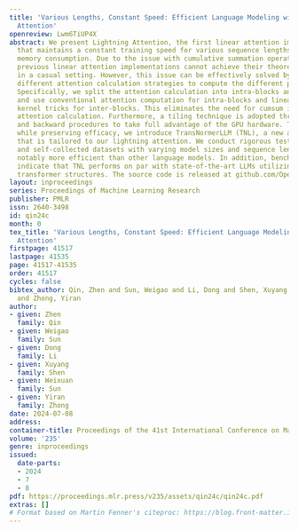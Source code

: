 ```yaml
---
title: 'Various Lengths, Constant Speed: Efficient Language Modeling with Lightning
  Attention'
openreview: Lwm6TiUP4X
abstract: We present Lightning Attention, the first linear attention implementation
  that maintains a constant training speed for various sequence lengths under fixed
  memory consumption. Due to the issue with cumulative summation operations (cumsum),
  previous linear attention implementations cannot achieve their theoretical advantage
  in a casual setting. However, this issue can be effectively solved by utilizing
  different attention calculation strategies to compute the different parts of attention.
  Specifically, we split the attention calculation into intra-blocks and inter-blocks
  and use conventional attention computation for intra-blocks and linear attention
  kernel tricks for inter-blocks. This eliminates the need for cumsum in the linear
  attention calculation. Furthermore, a tiling technique is adopted through both forward
  and backward procedures to take full advantage of the GPU hardware. To enhance accuracy
  while preserving efficacy, we introduce TransNormerLLM (TNL), a new architecture
  that is tailored to our lightning attention. We conduct rigorous testing on standard
  and self-collected datasets with varying model sizes and sequence lengths. TNL is
  notably more efficient than other language models. In addition, benchmark results
  indicate that TNL performs on par with state-of-the-art LLMs utilizing conventional
  transformer structures. The source code is released at github.com/OpenNLPLab/TransnormerLLM.
layout: inproceedings
series: Proceedings of Machine Learning Research
publisher: PMLR
issn: 2640-3498
id: qin24c
month: 0
tex_title: 'Various Lengths, Constant Speed: Efficient Language Modeling with Lightning
  Attention'
firstpage: 41517
lastpage: 41535
page: 41517-41535
order: 41517
cycles: false
bibtex_author: Qin, Zhen and Sun, Weigao and Li, Dong and Shen, Xuyang and Sun, Weixuan
  and Zhong, Yiran
author:
- given: Zhen
  family: Qin
- given: Weigao
  family: Sun
- given: Dong
  family: Li
- given: Xuyang
  family: Shen
- given: Weixuan
  family: Sun
- given: Yiran
  family: Zhong
date: 2024-07-08
address:
container-title: Proceedings of the 41st International Conference on Machine Learning
volume: '235'
genre: inproceedings
issued:
  date-parts:
  - 2024
  - 7
  - 8
pdf: https://proceedings.mlr.press/v235/assets/qin24c/qin24c.pdf
extras: []
# Format based on Martin Fenner's citeproc: https://blog.front-matter.io/posts/citeproc-yaml-for-bibliographies/
---
```


